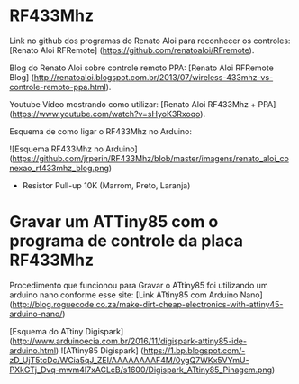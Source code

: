 # RF433Mhz


Link no github dos programas do Renato Aloi para reconhecer os controles: [Renato Aloi RFRemote] (https://github.com/renatoaloi/RFremote).

Blog do Renato Aloi sobre controle remoto PPA: [Renato Aloi RFRemote Blog]
(http://renatoaloi.blogspot.com.br/2013/07/wireless-433mhz-vs-controle-remoto-ppa.html).

Youtube Vídeo mostrando como utilizar: [Renato Aloi RF433Mhz + PPA] (https://www.youtube.com/watch?v=sHyoK3Rxoqo).


Esquema de como ligar o RF433Mhz no Arduino:

![Esquema RF433Mhz no Arduino] 
(https://github.com/jrperin/RF433Mhz/blob/master/imagens/renato_aloi_conexao_rf433mhz_blog.png)

* Resistor Pull-up 10K (Marrom, Preto, Laranja)



# Gravar um ATTiny85 com o programa de controle da placa RF433Mhz

Procedimento que funcionou para Gravar o ATtiny85 foi utilizando um arduino nano conforme esse site:
[Link ATtiny85 com Arduino Nano] (http://blog.roguecode.co.za/make-dirt-cheap-electronics-with-attiny45-arduino-nano/)

[Esquema do ATtiny Digispark] (http://www.arduinoecia.com.br/2016/11/digispark-attiny85-ide-arduino.html)
![ATtiny85 Digispark] (https://1.bp.blogspot.com/-zD_UjT5tcDc/WCia5qJ_ZEI/AAAAAAAAF4M/0ygQ7WKx5VYmU-PXkGTj_Dvq-mwm4I7xACLcB/s1600/Digispark_ATtiny85_Pinagem.png)
